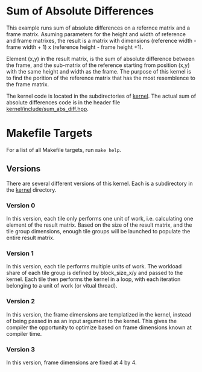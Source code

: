 # Sum of Absolute Differences

This example runs sum of absolute differences on a refernce matrix
and a frame matrix. Asuming parameters for the height and width of 
reference and frame matrixes, the result is a matrix with dimensions
(reference width - frame width + 1) x (reference height - frame height +1).

Element (x,y) in the result matrix, is the sum of absolute difference between
the frame, and the sub-matrix of the reference starting from position (x,y) with 
the same height and width as the frame. The purpose of this kernel is to find the 
porition of the reference matrix that has the most resemblence to the frame matrix.

The kernel code is located in the subdirectories of [kernel](kernel). The actual
sum of absolute differences code is in the header file
[kernel/include/sum_abs_diff.hpp](kernel/include/sum_abs_diff.hpp). 

# Makefile Targets

For a list of all Makefile targets, run `make help`.

## Versions

There are several different versions of this kernel. Each is a subdirectory in
the [kernel](kernel) directory.

### Version 0
In this version, each tile only performs one unit of work, i.e. calculating one
element of the result matrix. Based on the size of the result matrix, and the 
tile group dimensions, enough tile groups will be launched to populate the 
entire result matrix.


### Version 1

In this version, each tile performs multiple units of work. The workload share 
of each tile group is defined by block_size_x/y and passed to the kernel. Each 
tile then performs the kernel in a loop, with each iteration belonging to a 
unit of work (or vitual thread).


### Version 2

In this version, the frame dimensions are templatized in the kernel, instead 
of being passed in as an input argument to the kernel. This gives the compiler
the opportunity to optimize based on frame dimensions known at compiler time.

### Version 3

In this version, frame dimensions are fixed at 4 by 4.


